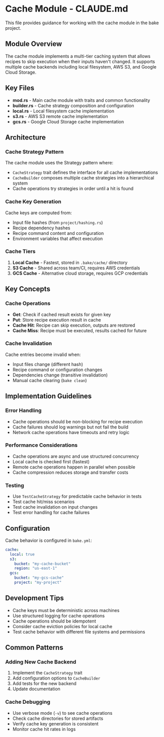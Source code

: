 # Cache Module - CLAUDE.md

This file provides guidance for working with the cache module in the bake project.

## Module Overview

The cache module implements a multi-tier caching system that allows recipes to skip execution when their inputs
haven't changed. It supports multiple cache backends including local filesystem, AWS S3, and Google Cloud Storage.

## Key Files

- **mod.rs** - Main cache module with traits and common functionality
- **builder.rs** - Cache strategy composition and configuration
- **local.rs** - Local filesystem cache implementation
- **s3.rs** - AWS S3 remote cache implementation
- **gcs.rs** - Google Cloud Storage cache implementation

## Architecture

### Cache Strategy Pattern

The cache module uses the Strategy pattern where:

- `CacheStrategy` trait defines the interface for all cache implementations
- `CacheBuilder` composes multiple cache strategies into a hierarchical system
- Cache operations try strategies in order until a hit is found

### Cache Key Generation

Cache keys are computed from:

- Input file hashes (from `project/hashing.rs`)
- Recipe dependency hashes
- Recipe command content and configuration
- Environment variables that affect execution

### Cache Tiers

1. **Local Cache** - Fastest, stored in `.bake/cache/` directory
2. **S3 Cache** - Shared across team/CI, requires AWS credentials
3. **GCS Cache** - Alternative cloud storage, requires GCP credentials

## Key Concepts

### Cache Operations

- **Get**: Check if cached result exists for given key
- **Put**: Store recipe execution result in cache
- **Cache Hit**: Recipe can skip execution, outputs are restored
- **Cache Miss**: Recipe must be executed, results cached for future

### Cache Invalidation

Cache entries become invalid when:

- Input files change (different hash)
- Recipe command or configuration changes
- Dependencies change (transitive invalidation)
- Manual cache clearing (`bake clean`)

## Implementation Guidelines

### Error Handling

- Cache operations should be non-blocking for recipe execution
- Cache failures should log warnings but not fail the build
- Network cache operations have timeouts and retry logic

### Performance Considerations

- Cache operations are async and use structured concurrency
- Local cache is checked first (fastest)
- Remote cache operations happen in parallel when possible
- Cache compression reduces storage and transfer costs

### Testing

- Use `TestCacheStrategy` for predictable cache behavior in tests
- Test cache hit/miss scenarios
- Test cache invalidation on input changes
- Test error handling for cache failures

## Configuration

Cache behavior is configured in `bake.yml`:

```yaml
cache:
  local: true
  s3:
    bucket: "my-cache-bucket"
    region: "us-east-1"
  gcs:
    bucket: "my-gcs-cache"
    project: "my-project"
```

## Development Tips

- Cache keys must be deterministic across machines
- Use structured logging for cache operations
- Cache operations should be idempotent
- Consider cache eviction policies for local cache
- Test cache behavior with different file systems and permissions

## Common Patterns

### Adding New Cache Backend

1. Implement the `CacheStrategy` trait
2. Add configuration options to `CacheBuilder`
3. Add tests for the new backend
4. Update documentation

### Cache Debugging

- Use verbose mode (`-v`) to see cache operations
- Check cache directories for stored artifacts
- Verify cache key generation is consistent
- Monitor cache hit rates in logs
